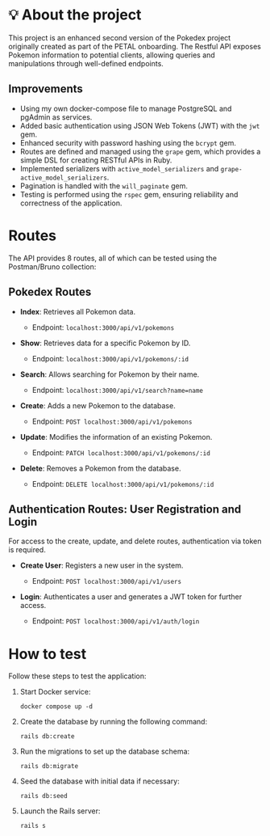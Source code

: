 # 💡 About the project

 This project is an enhanced second version of the Pokedex project originally created as part of the PETAL onboarding. The Restful API exposes Pokemon information to potential clients, allowing queries and manipulations through well-defined endpoints.
 
 ## Improvements

- Using my own docker-compose file to manage PostgreSQL and pgAdmin as services.
- Added basic authentication using JSON Web Tokens (JWT) with the `jwt` gem.
- Enhanced security with password hashing using the `bcrypt` gem.
- Routes are defined and managed using the `grape` gem, which provides a simple DSL for creating RESTful APIs in Ruby.
- Implemented serializers with `active_model_serializers` and `grape-active_model_serializers`.
- Pagination is handled with the `will_paginate` gem.
- Testing is performed using the `rspec` gem, ensuring reliability and correctness of the application.

 # Routes

The API provides 8 routes, all of which can be tested using the Postman/Bruno collection:

## Pokedex Routes

- **Index**: Retrieves all Pokemon data.
  - Endpoint: `localhost:3000/api/v1/pokemons`

- **Show**: Retrieves data for a specific Pokemon by ID.
  - Endpoint: `localhost:3000/api/v1/pokemons/:id`

- **Search**: Allows searching for Pokemon by their name.
  - Endpoint: `localhost:3000/api/v1/search?name=name`

- **Create**: Adds a new Pokemon to the database.
  - Endpoint: `POST localhost:3000/api/v1/pokemons`

- **Update**: Modifies the information of an existing Pokemon.
  - Endpoint: `PATCH localhost:3000/api/v1/pokemons/:id`

- **Delete**: Removes a Pokemon from the database.
  - Endpoint: `DELETE localhost:3000/api/v1/pokemons/:id`


## Authentication Routes: User Registration and Login

For access to the create, update, and delete routes, authentication via token is required.

- **Create User**: Registers a new user in the system.
  - Endpoint: `POST localhost:3000/api/v1/users`

- **Login**: Authenticates a user and generates a JWT token for further access.
  - Endpoint: `POST localhost:3000/api/v1/auth/login`


# How to test

Follow these steps to test the application:

1) Start Docker service:

    `docker compose up -d`

2) Create the database by running the following command:

    `rails db:create`

3) Run the migrations to set up the database schema:

    `rails db:migrate`

4) Seed the database with initial data if necessary:

    `rails db:seed`

5) Launch the Rails server:

     `rails s`
